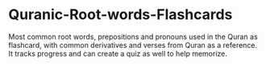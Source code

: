 # Quranic-Root-words-Flashcards
Most common root words, prepositions and pronouns used in the Quran as flashcard, with common derivatives and verses from Quran as a reference. It tracks progress and can create a quiz as well to help memorize.
